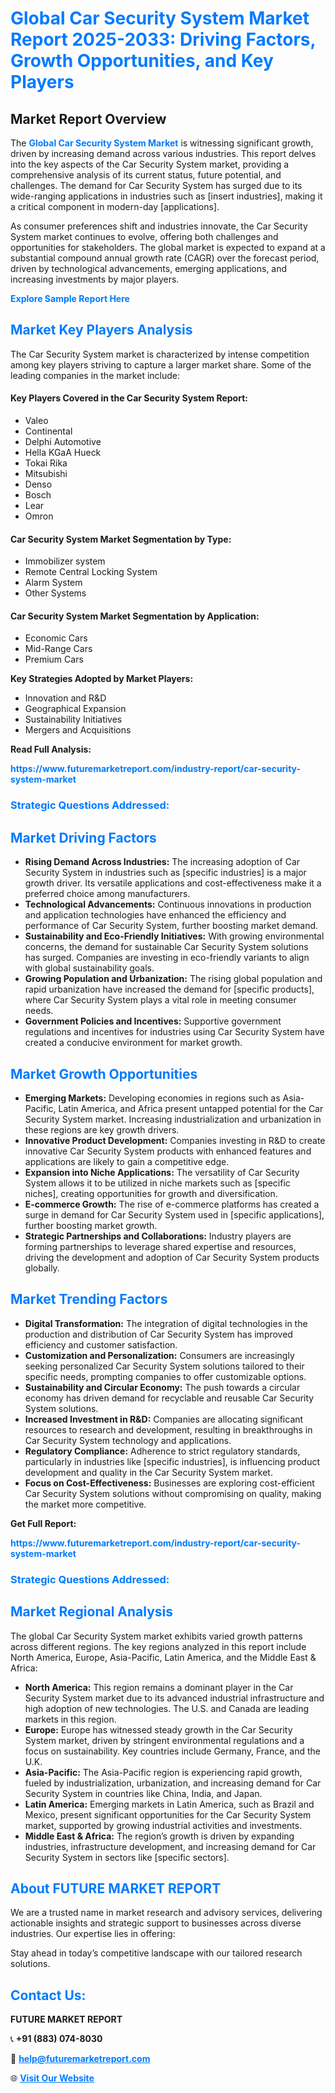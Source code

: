 <h1 style="color: #007BFF;">Global Car Security System Market Report 2025-2033: Driving Factors, Growth Opportunities, and Key Players</h1>

<section id="overview">
<h2>Market Report Overview</h2>
<p>The <a href="https://www.futuremarketreport.com/industry-report/car-security-system-market" style="color: #007BFF; text-decoration: none;"><strong>Global Car Security System Market</strong></a> is witnessing significant growth, driven by increasing demand across various industries. This report delves into the key aspects of the Car Security System market, providing a comprehensive analysis of its current status, future potential, and challenges. The demand for Car Security System has surged due to its wide-ranging applications in industries such as [insert industries], making it a critical component in modern-day [applications].</p>
<p>As consumer preferences shift and industries innovate, the Car Security System market continues to evolve, offering both challenges and opportunities for stakeholders. The global market is expected to expand at a substantial compound annual growth rate (CAGR) over the forecast period, driven by technological advancements, emerging applications, and increasing investments by major players.</p>
</section>

<section id="overview">
<p><a href="https://www.futuremarketreport.com/request-sample/reportId=54279" style="color: #007BFF; text-decoration: none;"><strong>Explore Sample Report Here</strong></a></p>
</section>

<section id="key-players">
<h2 style="color: #007BFF;">Market Key Players Analysis</h2>
<p>The Car Security System market is characterized by intense competition among key players striving to capture a larger market share. Some of the leading companies in the market include:</p>
<h4>Key Players Covered in the Car Security System Report:</h4>
<ul><li>Valeo</li><li>Continental</li><li>Delphi Automotive</li><li>Hella KGaA Hueck</li><li>Tokai Rika</li><li>Mitsubishi</li><li>Denso</li><li>Bosch</li><li>Lear</li><li>Omron</li></ul>
<h4>Car Security System Market Segmentation by Type:</h4>
<ul><li>Immobilizer system</li><li>Remote Central Locking System</li><li>Alarm System</li><li>Other Systems</li></ul>

<h4>Car Security System Market Segmentation by Application:</h4>
<ul><li>Economic Cars</li><li>Mid-Range Cars</li><li>Premium Cars</li></ul>
<p><strong>Key Strategies Adopted by Market Players:</strong></p>
<ul>
<li>Innovation and R&D</li>
<li>Geographical Expansion</li>
<li>Sustainability Initiatives</li>
<li>Mergers and Acquisitions</li>
</ul>
</section>

<section>
<p><strong>Read Full Analysis: </strong></p><a href="https://www.futuremarketreport.com/industry-report/car-security-system-market" style="color: #007BFF; text-decoration: none;"><strong>https://www.futuremarketreport.com/industry-report/car-security-system-market</strong></a>
<h3 style="color: #007BFF;">Strategic Questions Addressed:</h3>
</section>

<section id="driving-factors">
<h2 style="color: #007BFF;">Market Driving Factors</h2>
<ul>
<li><strong>Rising Demand Across Industries:</strong> The increasing adoption of Car Security System in industries such as [specific industries] is a major growth driver. Its versatile applications and cost-effectiveness make it a preferred choice among manufacturers.</li>
<li><strong>Technological Advancements:</strong> Continuous innovations in production and application technologies have enhanced the efficiency and performance of Car Security System, further boosting market demand.</li>
<li><strong>Sustainability and Eco-Friendly Initiatives:</strong> With growing environmental concerns, the demand for sustainable Car Security System solutions has surged. Companies are investing in eco-friendly variants to align with global sustainability goals.</li>
<li><strong>Growing Population and Urbanization:</strong> The rising global population and rapid urbanization have increased the demand for [specific products], where Car Security System plays a vital role in meeting consumer needs.</li>
<li><strong>Government Policies and Incentives:</strong> Supportive government regulations and incentives for industries using Car Security System have created a conducive environment for market growth.</li>
</ul>
</section>

<section id="growth-opportunities">
<h2 style="color: #007BFF;">Market Growth Opportunities</h2>
<ul>
<li><strong>Emerging Markets:</strong> Developing economies in regions such as Asia-Pacific, Latin America, and Africa present untapped potential for the Car Security System market. Increasing industrialization and urbanization in these regions are key growth drivers.</li>
<li><strong>Innovative Product Development:</strong> Companies investing in R&D to create innovative Car Security System products with enhanced features and applications are likely to gain a competitive edge.</li>
<li><strong>Expansion into Niche Applications:</strong> The versatility of Car Security System allows it to be utilized in niche markets such as [specific niches], creating opportunities for growth and diversification.</li>
<li><strong>E-commerce Growth:</strong> The rise of e-commerce platforms has created a surge in demand for Car Security System used in [specific applications], further boosting market growth.</li>
<li><strong>Strategic Partnerships and Collaborations:</strong> Industry players are forming partnerships to leverage shared expertise and resources, driving the development and adoption of Car Security System products globally.</li>
</ul>
</section>

<section id="trending-factors">
<h2 style="color: #007BFF;">Market Trending Factors</h2>
<ul>
<li><strong>Digital Transformation:</strong> The integration of digital technologies in the production and distribution of Car Security System has improved efficiency and customer satisfaction.</li>
<li><strong>Customization and Personalization:</strong> Consumers are increasingly seeking personalized Car Security System solutions tailored to their specific needs, prompting companies to offer customizable options.</li>
<li><strong>Sustainability and Circular Economy:</strong> The push towards a circular economy has driven demand for recyclable and reusable Car Security System solutions.</li>
<li><strong>Increased Investment in R&D:</strong> Companies are allocating significant resources to research and development, resulting in breakthroughs in Car Security System technology and applications.</li>
<li><strong>Regulatory Compliance:</strong> Adherence to strict regulatory standards, particularly in industries like [specific industries], is influencing product development and quality in the Car Security System market.</li>
<li><strong>Focus on Cost-Effectiveness:</strong> Businesses are exploring cost-efficient Car Security System solutions without compromising on quality, making the market more competitive.</li>
</ul>
</section>

<section>
<p><strong>Get Full Report: </strong></p><a href="https://www.futuremarketreport.com/industry-report/car-security-system-market" style="color: #007BFF; text-decoration: none;"><strong>https://www.futuremarketreport.com/industry-report/car-security-system-market</strong></a>
<h3 style="color: #007BFF;">Strategic Questions Addressed:</h3>
</section>


<section id="regional-analysis">
<h2 style="color: #007BFF;">Market Regional Analysis</h2>
<p>The global Car Security System market exhibits varied growth patterns across different regions. The key regions analyzed in this report include North America, Europe, Asia-Pacific, Latin America, and the Middle East & Africa:</p>
<ul>
<li><strong>North America:</strong> This region remains a dominant player in the Car Security System market due to its advanced industrial infrastructure and high adoption of new technologies. The U.S. and Canada are leading markets in this region.</li>
<li><strong>Europe:</strong> Europe has witnessed steady growth in the Car Security System market, driven by stringent environmental regulations and a focus on sustainability. Key countries include Germany, France, and the U.K.</li>
<li><strong>Asia-Pacific:</strong> The Asia-Pacific region is experiencing rapid growth, fueled by industrialization, urbanization, and increasing demand for Car Security System in countries like China, India, and Japan.</li>
<li><strong>Latin America:</strong> Emerging markets in Latin America, such as Brazil and Mexico, present significant opportunities for the Car Security System market, supported by growing industrial activities and investments.</li>
<li><strong>Middle East & Africa:</strong> The region’s growth is driven by expanding industries, infrastructure development, and increasing demand for Car Security System in sectors like [specific sectors].</li>
</ul>
</section>

<footer>
<h2 style="color: #007BFF;">About FUTURE MARKET REPORT</h2>
<p>We are a trusted name in market research and advisory services, delivering actionable insights and strategic support to businesses across diverse industries. Our expertise lies in offering:</p>

<p>Stay ahead in today’s competitive landscape with our tailored research solutions.</p>

<h2 style="color: #007BFF;">Contact Us:</h2>
<p><strong>FUTURE MARKET REPORT</strong></p>
<p>📞 <strong>+91 (883) 074-8030</strong></p>
<p>📧 <strong><a href="mailto:help@futuremarketreport.com" style="color: #007BFF;">help@futuremarketreport.com</a></strong></p>
<p>🌐 <strong><a href="https://www.futuremarketreport.com/" style="color: #007BFF;">Visit Our Website</a></strong></p>
</footer>